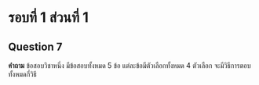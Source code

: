# รอบที่ 1 ส่วนที่ 1

## Question 7

**คำถาม** ข้อสอบวิชาหนึ่ง มีข้อสอบทั้งหมด 5 ข้อ แต่ละข้อมีตัวเลือกทั้งหมด 4 ตัวเลือก จะมีวิธีการตอบทั้งหมดกี่วิธี
